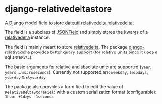 # django-relativedeltastore

A Django model field to store
[dateutil.relativedelta.relativedelta](http://dateutil.readthedocs.io/en/stable/relativedelta.html).

The field is a subclass of [JSONField](https://docs.djangoproject.com/en/dev/ref/contrib/postgres/fields/#jsonfield)
and simply stores the kwargs of a [relativedelta](http://dateutil.readthedocs.io/en/stable/relativedelta.html) instance.

The field is mainly meant to store [relativedelta](http://dateutil.readthedocs.io/en/stable/relativedelta.html).
The package [django-relativedelta](https://github.com/CodeYellowBV/django-relativedelta) provides better query support
(for relative units since it uses a sql `INTERVAL`).

The basic arguments for relative and absolute units are supported (`year`, `years` … `microseconds`).
Currently not supported are: `weekday`, `leapdays`, `yearday` & `nlyearday`

The package also provides a form field to edit the value of `RelativeDeltaStoreField` with a custom
serialization format (configurable): `1hour +1days -1seconds`
